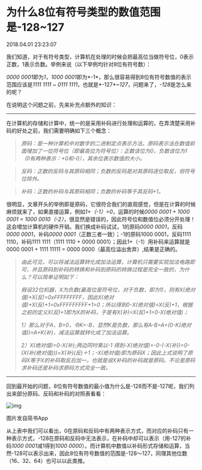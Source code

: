 # 为什么8位有符号类型的数值范围是-128~127

2018.04.01 23:23:07

我们知道，对于有符号类型，计算机在处理的时候会把最高位当做符号位，0表示正数，1表示负数。举例来说（以下举例均针对8位有符号数）：

*0000 0001*即为*1*，*1000 0001*即为*-1*，那么很容易得到8位有符号数值的表示范围应该是*1111 1111* ~ *0111 1111*，也就是*-127*~*127*，问题来了，*-128*是怎么来的呢？

在说明这个问题之前，先来补充点额外的知识：

------

在计算机的存储和计算中，统一的是采用补码进行处理和运算的，在弄清楚采用补码的好处之前，我们需要明确如下三个概念：

> *原码：是一种计算机中对数字的二进制定点表示方法。原码表示法在数值前面增加了一位符号位（即最高位为符号位）：正数该位为0，负数该位为1（0有两种表示：+0和-0），其余位表示数值的大小。*

> *反码：正数的反码与其原码相同；负数的反码是对其原码逐位取反，但符号位除外。*

> *补码：正数的补码与其原码相同；负数的补码等于其反码+1。*

很明显，文章开头的举例即是原码，它很符合我们的直观感觉，但是在计算的时候麻烦就来了，如果直接运算，例如*1+（-1）=0*，运算的时候*0000 0001 + 1000 0001 = 1000 0010（-2）*，很显然是错误的，因此符号位和数值位必须分开处理！这会增加计算机的硬件开销。我们换成补码试试，1的原码*0000 0001*，反码*0000 0001*，补码*0000 0001*（正数三者一致）；-1的原码1000 0001，反码1111 1110，补码1111 1111（1111 1110 + 0000 0001）；因此1+（-1）用补码来运算就是0000 0001 + 1111 11111 = 0000 0000（最高位溢出舍弃）,结果是正确的。

> *由此可见，可以将减法运算转化成加法运算，计算机只需要实现加法电路即可，并且原码到补码的转换和补码到原码的转换过程是完全一致的，为什么？可以简单证明如下：*
>
> *假设32位机器，X为负数(最高位是符号位，对于负数，即为1)，则有X(绝对值)+X(反)=0xFFFFFFFFF，因此X(绝对值)+X(反)+1=0xFFFFFFFFF+1=0；所以得到0-X(绝对值)=X(反)+1，根据之前的定义X(反)+1即为X的补码，于是有X(补)=X(反)+1=0-X(绝对值)；*
>
> *1）那么对于A、B>0，令K=-B，显然K是负数，那么有A-B=A+(0-K(绝对值))=A+K(补)，减法运算就转化成了加法运算。*
>
> *2）X(绝对值)=0-X(补);两边同时乘以-1 得到-X(绝对值)=-0-(-X(补))=0-(X(补(绝对值)))=X(补)(反)＋1；-X(绝对值)即为原码X；因此上式说明了原码X等于X的补码取反后加一，也就是说X补码的补码就是原码。不论是原码求补码还是补码求原码方式完全一致。*

------

回到最开始的问题，8位有符号数值的最小值为什么是-128而不是-127呢，我们列出来部分原码、反码和补码的对照表看看：



![img](https://upload-images.jianshu.io/upload_images/11416464-8c925d582b8d7b76.jpg?imageMogr2/auto-orient/strip|imageView2/2/w/1155)

图片发自简书App

从上表中我们可以看出，0在原码和反码中有两种表示方式，而对应的补码只有一种表示方式，-128在原码和反码中无法表示，在补码中却可以表示（用-127的补码*1000 0001*减1得到*1000 0000*）。而计算机中数值以补码形式存储和运算，当然-128可以表示出来，因此8位有符号数值的范围是-128～127，同理其他位数（16、32、64）也可以以此类推。